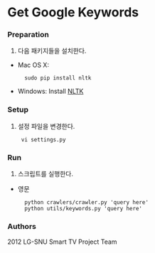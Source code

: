 Get Google Keywords
=================================

### Preparation

1. 다음 패키지들을 설치한다.
- Mac OS X:

        sudo pip install nltk
    
- Windows: Install [NLTK](http://nltk.org/install.html) 

### Setup

1. 설정 파일을 변경한다.

        vi settings.py

### Run

1. 스크립트를 실행한다.
- 영문
    
        python crawlers/crawler.py 'query here'
        python utils/keywords.py 'query here'

### Authors
2012 LG-SNU Smart TV Project Team

